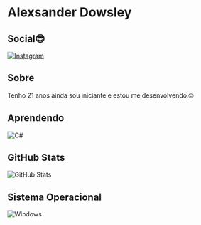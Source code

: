 
# Alexsander Dowsley

## Social😎

[![Instagram](https://img.shields.io/badge/-Instagram-%0456?style=for-the-badge&logo=instagram&logoColor=white&color=000000)](https://www.instagram.com/alexsander.dowsley/)

## Sobre

Tenho 21 anos ainda sou iniciante e estou me desenvolvendo.🤓

## Aprendendo

![C#](https://img.shields.io/badge/C%23-451694?style=for-the-badge&logo=c-sharp&logoColor=white)


## GitHub Stats
![GitHub Stats](https://github-readme-stats.vercel.app/api?username=AlexsanderDowsley&theme=transparent&bg_color=000&border_color=30E3DC&show_icons=true&icon_color=30C3DC&title_color=E9D5F&text_color=FFF)

## Sistema Operacional

![Windows](https://img.shields.io/badge/Windows-000?style=for-the-badge&logo=windows&logoColor=2CA5E0)